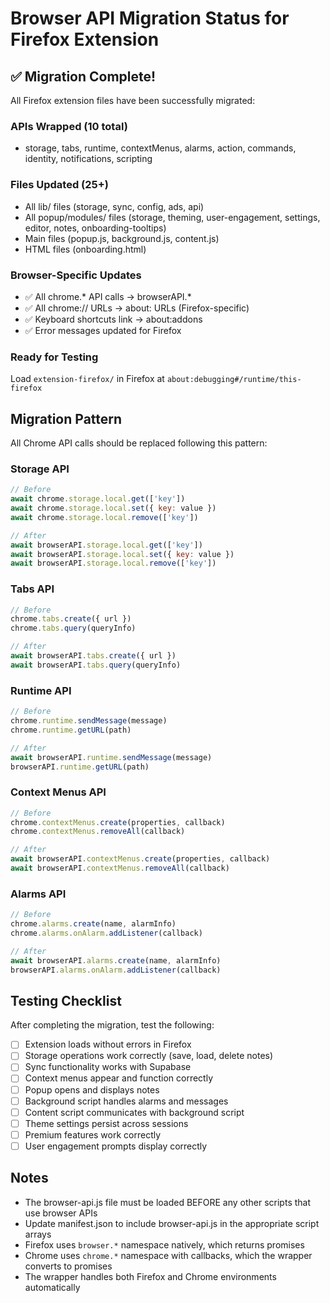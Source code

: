 # Browser API Migration Status for Firefox Extension

## ✅ Migration Complete!

All Firefox extension files have been successfully migrated:

### APIs Wrapped (10 total)
- storage, tabs, runtime, contextMenus, alarms, action, commands, identity, notifications, scripting

### Files Updated (25+)
- All lib/ files (storage, sync, config, ads, api)
- All popup/modules/ files (storage, theming, user-engagement, settings, editor, notes, onboarding-tooltips)
- Main files (popup.js, background.js, content.js)
- HTML files (onboarding.html)

### Browser-Specific Updates
- ✅ All chrome.* API calls → browserAPI.*
- ✅ All chrome:// URLs → about: URLs (Firefox-specific)
- ✅ Keyboard shortcuts link → about:addons
- ✅ Error messages updated for Firefox

### Ready for Testing
Load `extension-firefox/` in Firefox at `about:debugging#/runtime/this-firefox`

## Migration Pattern

All Chrome API calls should be replaced following this pattern:

### Storage API
```javascript
// Before
await chrome.storage.local.get(['key'])
await chrome.storage.local.set({ key: value })
await chrome.storage.local.remove(['key'])

// After
await browserAPI.storage.local.get(['key'])
await browserAPI.storage.local.set({ key: value })
await browserAPI.storage.local.remove(['key'])
```

### Tabs API
```javascript
// Before
chrome.tabs.create({ url })
chrome.tabs.query(queryInfo)

// After
await browserAPI.tabs.create({ url })
await browserAPI.tabs.query(queryInfo)
```

### Runtime API
```javascript
// Before
chrome.runtime.sendMessage(message)
chrome.runtime.getURL(path)

// After
await browserAPI.runtime.sendMessage(message)
browserAPI.runtime.getURL(path)
```

### Context Menus API
```javascript
// Before
chrome.contextMenus.create(properties, callback)
chrome.contextMenus.removeAll(callback)

// After
await browserAPI.contextMenus.create(properties, callback)
await browserAPI.contextMenus.removeAll(callback)
```

### Alarms API
```javascript
// Before
chrome.alarms.create(name, alarmInfo)
chrome.alarms.onAlarm.addListener(callback)

// After
await browserAPI.alarms.create(name, alarmInfo)
browserAPI.alarms.onAlarm.addListener(callback)
```

## Testing Checklist

After completing the migration, test the following:

- [ ] Extension loads without errors in Firefox
- [ ] Storage operations work correctly (save, load, delete notes)
- [ ] Sync functionality works with Supabase
- [ ] Context menus appear and function correctly
- [ ] Popup opens and displays notes
- [ ] Background script handles alarms and messages
- [ ] Content script communicates with background script
- [ ] Theme settings persist across sessions
- [ ] Premium features work correctly
- [ ] User engagement prompts display correctly

## Notes

- The browser-api.js file must be loaded BEFORE any other scripts that use browser APIs
- Update manifest.json to include browser-api.js in the appropriate script arrays
- Firefox uses `browser.*` namespace natively, which returns promises
- Chrome uses `chrome.*` namespace with callbacks, which the wrapper converts to promises
- The wrapper handles both Firefox and Chrome environments automatically
